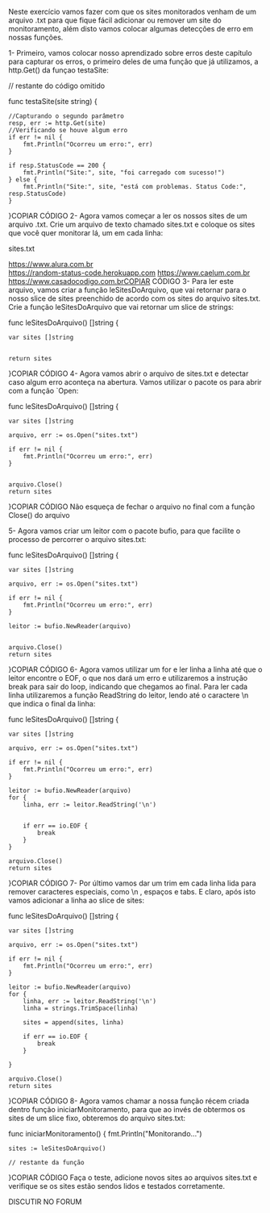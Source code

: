 Neste exercício vamos fazer com que os sites monitorados venham de um arquivo .txt para que fique fácil adicionar ou remover um site do monitoramento, além disto vamos colocar algumas detecções de erro em nossas funções.

1- Primeiro, vamos colocar nosso aprendizado sobre erros deste capítulo para capturar os erros, o primeiro deles de uma função que já utilizamos, a http.Get() da funçao testaSite:

// restante do código omitido

func testaSite(site string) {

    //Capturando o segundo parâmetro
    resp, err := http.Get(site)
    //Verificando se houve algum erro
    if err != nil {
        fmt.Println("Ocorreu um erro:", err)
    }

    if resp.StatusCode == 200 {
        fmt.Println("Site:", site, "foi carregado com sucesso!")
    } else {
        fmt.Println("Site:", site, "está com problemas. Status Code:", resp.StatusCode)
    }
}COPIAR CÓDIGO
2- Agora vamos começar a ler os nossos sites de um arquivo .txt. Crie um arquivo de texto chamado sites.txt e coloque os sites que você quer monitorar lá, um em cada linha:

sites.txt

https://www.alura.com.br    
https://random-status-code.herokuapp.com 
https://www.caelum.com.br
https://www.casadocodigo.com.brCOPIAR CÓDIGO
3- Para ler este arquivo, vamos criar a função leSitesDoArquivo, que vai retornar para o nosso slice de sites preenchido de acordo com os sites do arquivo sites.txt. Crie a função leSitesDoArquivo que vai retornar um slice de strings:

 func leSitesDoArquivo() []string {

    var sites []string


    return sites
}COPIAR CÓDIGO
4- Agora vamos abrir o arquivo de sites.txt e detectar caso algum erro aconteça na abertura. Vamos utilizar o pacote os para abrir com a função `Open:

func leSitesDoArquivo() []string {

    var sites []string

    arquivo, err := os.Open("sites.txt")

    if err != nil {
        fmt.Println("Ocorreu um erro:", err)
    }


    arquivo.Close()
    return sites
}COPIAR CÓDIGO
Não esqueça de fechar o arquivo no final com a função Close() do arquivo

5- Agora vamos criar um leitor com o pacote bufio, para que facilite o processo de percorrer o arquivo sites.txt:

func leSitesDoArquivo() []string {

    var sites []string

    arquivo, err := os.Open("sites.txt")

    if err != nil {
        fmt.Println("Ocorreu um erro:", err)
    }

    leitor := bufio.NewReader(arquivo)


    arquivo.Close()
    return sites
}COPIAR CÓDIGO
6- Agora vamos utilizar um for e ler linha a linha até que o leitor encontre o EOF, o que nos dará um erro e utilizaremos a instrução break para sair do loop, indicando que chegamos ao final. Para ler cada linha utilizaremos a função ReadString do leitor, lendo até o caractere \n que indica o final da linha:

func leSitesDoArquivo() []string {

    var sites []string

    arquivo, err := os.Open("sites.txt")

    if err != nil {
        fmt.Println("Ocorreu um erro:", err)
    }

    leitor := bufio.NewReader(arquivo)
    for {
        linha, err := leitor.ReadString('\n')


        if err == io.EOF {
            break
        }
    }

    arquivo.Close()
    return sites
}COPIAR CÓDIGO
7- Por último vamos dar um trim em cada linha lida para remover caracteres especiais, como \n , espaços e tabs. E claro, após isto vamos adicionar a linha ao slice de sites:

func leSitesDoArquivo() []string {

    var sites []string

    arquivo, err := os.Open("sites.txt")

    if err != nil {
        fmt.Println("Ocorreu um erro:", err)
    }

    leitor := bufio.NewReader(arquivo)
    for {
        linha, err := leitor.ReadString('\n')
        linha = strings.TrimSpace(linha)

        sites = append(sites, linha)

        if err == io.EOF {
            break
        }

    }

    arquivo.Close()
    return sites
}COPIAR CÓDIGO
8- Agora vamos chamar a nossa função récem criada dentro função iniciarMonitoramento, para que ao invés de obtermos os sites de um slice fixo, obteremos do arquivo sites.txt:

func iniciarMonitoramento() {
    fmt.Println("Monitorando...")

    sites := leSitesDoArquivo()

    // restante da função
}COPIAR CÓDIGO
Faça o teste, adicione novos sites ao arquivos sites.txt e verifique se os sites estão sendos lidos e testados corretamente.

 DISCUTIR NO FORUM